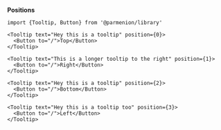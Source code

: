 **Positions**

    import {Tooltip, Button} from '@parmenion/library'

    <Tooltip text="Hey this is a tooltip" position={0}>
      <Button to="/">Top</Button>
    </Tooltip>

    <Tooltip text="This is a longer tooltip to the right" position={1}>
      <Button to="/">Right</Button>
    </Tooltip>

    <Tooltip text="Hey this is a tooltip" position={2}>
      <Button to="/">Bottom</Button>
    </Tooltip>

    <Tooltip text="Hey this is a tooltip too" position={3}>
      <Button to="/">Left</Button>
    </Tooltip>
